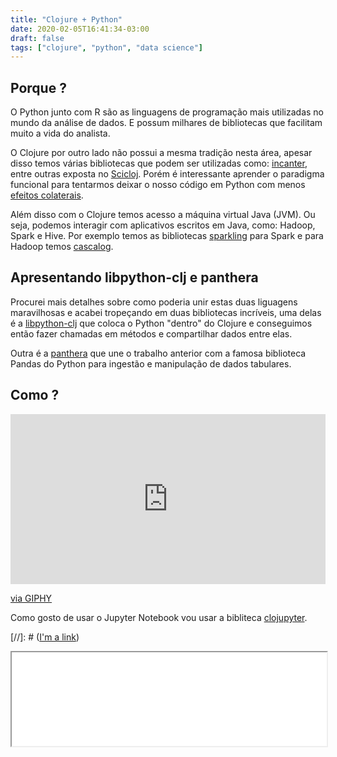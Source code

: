 ```yaml
---
title: "Clojure + Python"
date: 2020-02-05T16:41:34-03:00
draft: false
tags: ["clojure", "python", "data science"]
---
```


## Porque ?

O Python junto com R são as linguagens de programação mais utilizadas no mundo da
análise de dados. E possum milhares de bibliotecas que facilitam muito a vida do
analista.

O Clojure por outro lado não possui a mesma tradição nesta área, apesar disso temos várias bibliotecas que podem ser utilizadas como: [incanter](https://github.com/incanter/incanter), entre outras exposta no [Scicloj](https://scicloj.github.io/). Porém é interessante aprender o paradigma funcional para tentarmos deixar o nosso código em Python com menos [efeitos colaterais](http://pythonclub.com.br/progrmacao-funcional-com-python-1.html).

Além disso com o Clojure temos acesso a máquina virtual Java (JVM). Ou seja, podemos
interagir com aplicativos escritos em Java, como: Hadoop, Spark e Hive. Por exemplo temos
as bibliotecas [sparkling](https://gorillalabs.github.io/sparkling/) para Spark e para Hadoop temos [cascalog](https://github.com/nathanmarz/cascalog).

## Apresentando libpython-clj e panthera

Procurei mais detalhes sobre como poderia unir estas duas liguagens maravilhosas e acabei tropeçando em duas bibliotecas incríveis, uma delas é a [libpython-clj](https://github.com/cnuernber/libpython-clj) que coloca o Python "dentro" do Clojure e conseguimos então fazer chamadas
em métodos e compartilhar dados entre elas.

Outra é a [panthera](https://github.com/alanmarazzi/panthera) que une o trabalho anterior
com a famosa biblioteca Pandas do Python para ingestão e manipulação de dados tabulares.

## Como ?

<div style="width:100%;height:0;padding-bottom:54%;position:relative;"><iframe src="https://giphy.com/embed/LpkBAUDg53FI8xLmg1" width="100%" height="100%" style="position:absolute" frameBorder="0" class="giphy-embed" allowFullScreen></iframe></div><p><a href="https://giphy.com/gifs/reaction-mood-LpkBAUDg53FI8xLmg1">via GIPHY</a></p>

Como gosto de usar o Jupyter Notebook vou usar a bibliteca [clojupyter](https://github.com/clojupyter/clojupyter).

[//]: # ([I'm a link](https://www.google.com))


<iframe width="100%" height="150" name="iframe" src="/clojupyter.html"></iframe>
